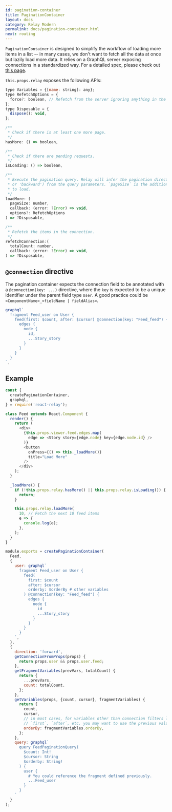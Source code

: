 ```yaml
---
id: pagination-container
title: PaginationContainer
layout: docs
category: Relay Modern
permalink: docs/pagination-container.html
next: routing
---
```


`PaginationContainer` is designed to simplify the workflow of loading more items in a list -- in many cases, we don't want to fetch all the data at once but lazily load more data. It relies on a GraphQL server exposing connections in a standardized way. For a detailed spec, please check out [this page](https://facebook.github.io/relay/graphql/connections.htm).

`this.props.relay` exposes the following APIs:

```javascript
type Variables = {[name: string]: any};
type RefetchOptions = {
  force?: boolean, // Refetch from the server ignoring anything in the cache.
};
type Disposable = {
  dispose(): void,
};

/**
 * Check if there is at least one more page.
 */
hasMore: () => boolean,

/**
 * Check if there are pending requests.
 */
isLoading: () => boolean,

/**
 * Execute the pagination query. Relay will infer the pagination direction (either 'forward'
 * or 'backward') from the query parameters. `pageSize` is the additional number of items
 * to load.
 */
loadMore: (
  pageSize: number,
  callback: (error: ?Error) => void,
  options?: RefetchOptions
) => ?Disposable,

/**
 * Refetch the items in the connection.
 */
refetchConnection:(
  totalCount: number,
  callback: (error: ?Error) => void,
) => ?Disposable,
```

## `@connection` directive

The pagination container expects the connection field to be annotated with a `@connection(key: ...)` directive, where the `key` is expected to be a unique identifier under the parent field type `User`. A good practice could be `<ComponentName>_<fieldName | fieldAlias>`.

```javascript
graphql`
  fragment Feed_user on User {
    feed(first: $count, after: $cursor) @connection(key: "Feed_feed") {
      edges {
        node {
          id,
          ...Story_story
        }
      }
    }
  }
`,
```

## Example

```javascript
const {
  createPaginationContainer,
  graphql,
} = require('react-relay');

class Feed extends React.Component {
  render() {
    return (
      <div>
        {this.props.viewer.feed.edges.map(
          edge => <Story story={edge.node} key={edge.node.id} />
        )}
        <button
          onPress={() => this._loadMore()}
          title="Load More"
        />
      </div>
    );
  }

  _loadMore() {
    if (!this.props.relay.hasMore() || this.props.relay.isLoading()) {
      return;
    }

    this.props.relay.loadMore(
      10, // Fetch the next 10 feed items
      e => {
        console.log(e);
      },
    );
  }
}

module.exports = createPaginationContainer(
  Feed,
  {
    user: graphql`
      fragment Feed_user on User {
        feed(
          first: $count
          after: $cursor
          orderby: $orderBy # other variables
        ) @connection(key: "Feed_feed") {
          edges {
            node {
              id
              ...Story_story
            }
          }
        }
      }
    `,
  },
  {
    direction: 'forward',
    getConnectionFromProps(props) {
      return props.user && props.user.feed;
    },
    getFragmentVariables(prevVars, totalCount) {
      return {
        ...prevVars,
        count: totalCount,
      };
    },
    getVariables(props, {count, cursor}, fragmentVariables) {
      return {
        count,
        cursor,
        // in most cases, for variables other than connection filters like
        // `first`, `after`, etc. you may want to use the previous values.
        orderBy: fragmentVariables.orderBy,
      };
    },
    query: graphql`
      query FeedPaginationQuery(
        $count: Int!
        $cursor: String
        $orderby: String!
      ) {
        user {
          # You could reference the fragment defined previously.
          ...Feed_user
        }
      }
    `
  }
);
```
